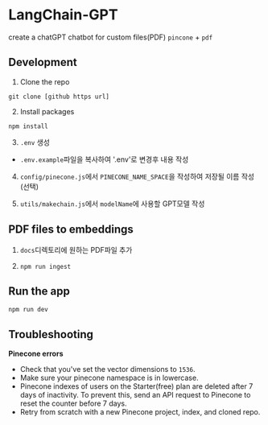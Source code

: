 # LangChain-GPT
create a chatGPT chatbot for custom files(PDF)
`pincone` + `pdf`

## Development

1. Clone the repo

```
git clone [github https url]
```

2. Install packages

```
npm install
```

3. `.env` 생성

- `.env.example`파일을 복사하여 '.env'로 변경후 내용 작성

4. `config/pinecone.js`에서 `PINECONE_NAME_SPACE`을 작성하여 저장될 이름 작성(선택)

5. `utils/makechain.js`에서 `modelName`에 사용할 GPT모델 작성

## PDF files to embeddings

1. `docs`디렉토리에 원하는 PDF파일 추가

2. `npm run ingest`

## Run the app

`npm run dev`

## Troubleshooting

**Pinecone errors**
- Check that you've set the vector dimensions to `1536`.
- Make sure your pinecone namespace is in lowercase.
- Pinecone indexes of users on the Starter(free) plan are deleted after 7 days of inactivity. To prevent this, send an API request to Pinecone to reset the counter before 7 days.
- Retry from scratch with a new Pinecone project, index, and cloned repo.
